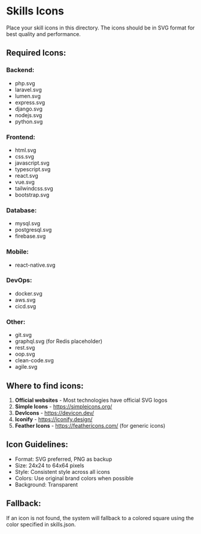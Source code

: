 # Skills Icons

Place your skill icons in this directory. The icons should be in SVG format for best quality and performance.

## Required Icons:

### Backend:
- php.svg
- laravel.svg
- lumen.svg
- express.svg
- django.svg
- nodejs.svg
- python.svg

### Frontend:
- html.svg
- css.svg
- javascript.svg
- typescript.svg
- react.svg
- vue.svg
- tailwindcss.svg
- bootstrap.svg

### Database:
- mysql.svg
- postgresql.svg
- firebase.svg

### Mobile:
- react-native.svg

### DevOps:
- docker.svg
- aws.svg
- cicd.svg

### Other:
- git.svg
- graphql.svg (for Redis placeholder)
- rest.svg
- oop.svg
- clean-code.svg
- agile.svg

## Where to find icons:

1. **Official websites** - Most technologies have official SVG logos
2. **Simple Icons** - https://simpleicons.org/
3. **DevIcons** - https://devicon.dev/
4. **Iconify** - https://iconify.design/
5. **Feather Icons** - https://feathericons.com/ (for generic icons)

## Icon Guidelines:

- Format: SVG preferred, PNG as backup
- Size: 24x24 to 64x64 pixels
- Style: Consistent style across all icons
- Colors: Use original brand colors when possible
- Background: Transparent

## Fallback:

If an icon is not found, the system will fallback to a colored square using the color specified in skills.json.
